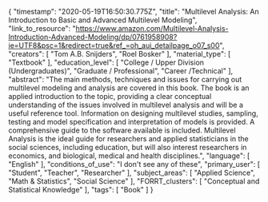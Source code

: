 {
    "timestamp": "2020-05-19T16:50:30.775Z",
    "title": "Multilevel Analysis: An Introduction to Basic and Advanced Multilevel Modeling",
    "link_to_resource": "https://www.amazon.com/Multilevel-Analysis-Introduction-Advanced-Modeling/dp/0761958908?ie=UTF8&psc=1&redirect=true&ref_=oh_aui_detailpage_o07_s00",
    "creators": [
        "Tom A.B. Snijders",
        "Roel Bosker"
    ],
    "material_type": [
        "Textbook"
    ],
    "education_level": [
        "College / Upper Division (Undergraduates)",
        "Graduate / Professional",
        "Career /Technical"
    ],
    "abstract": "The main methods, techniques and issues for carrying out multilevel modeling and analysis are covered in this book. The book is an applied introduction to the topic, providing a clear conceptual understanding of the issues involved in multilevel analysis and will be a useful reference tool. Information on designing multilevel studies, sampling, testing and model specification and interpretation of models is provided. A comprehensive guide to the software available is included. Multilevel Analysis is the ideal guide for researchers and applied statisticians in the social sciences, including education, but will also interest researchers in economics, and biological, medical and health disciplines.",
    "language": [
        "English"
    ],
    "conditions_of_use": "I don't see any of these",
    "primary_user": [
        "Student",
        "Teacher",
        "Researcher"
    ],
    "subject_areas": [
        "Applied Science",
        "Math & Statistics",
        "Social Science"
    ],
    "FORRT_clusters": [
        "Conceptual and Statistical Knowledge"
    ],
    "tags": [
        "Book"
    ]
}